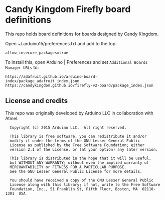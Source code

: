 # Candy Kingdom Firefly board definitions

This repo holds board definitions for boards designed by Candy Kingdom.

Open ~/.arduino15/preferences.txt and add to the top.

```
allow_insecure_packages=true
```

To install this, open Arduino | Preferences and set `Additional Boards Manager
URLs` to:

```
https://adafruit.github.io/arduino-board-index/package_adafruit_index.json
https://candykingdom.github.io/firefly-v2-board/package_index.json
```

## License and credits

This repo was originally developed by Arduino LLC in collaboration with Atmel.

```
  Copyright (c) 2015 Arduino LLC.  All right reserved.

  This library is free software; you can redistribute it and/or
  modify it under the terms of the GNU Lesser General Public
  License as published by the Free Software Foundation; either
  version 2.1 of the License, or (at your option) any later version.

  This library is distributed in the hope that it will be useful,
  but WITHOUT ANY WARRANTY; without even the implied warranty of
  MERCHANTABILITY or FITNESS FOR A PARTICULAR PURPOSE.
  See the GNU Lesser General Public License for more details.

  You should have received a copy of the GNU Lesser General Public
  License along with this library; if not, write to the Free Software
  Foundation, Inc., 51 Franklin St, Fifth Floor, Boston, MA  02110-1301  USA
```
